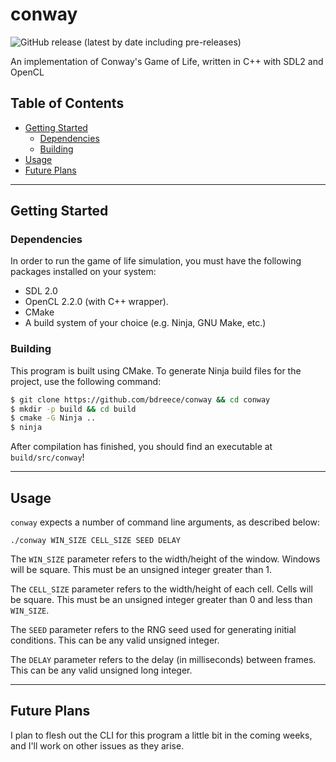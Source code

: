 # conway

![GitHub release (latest by date including pre-releases)](https://img.shields.io/github/v/release/bdreece/conway?include_prereleases)

An implementation of Conway's Game of Life, written in C++ with SDL2 and OpenCL

## Table of Contents

- [Getting Started](#getting-started)
  - [Dependencies](#dependencies)
  - [Building](#building)
- [Usage](#usage)
- [Future Plans](#future-plans)

---

## Getting Started

### Dependencies

In order to run the game of life simulation, you must have the following packages installed on your system:

- SDL 2.0
- OpenCL 2.2.0 (with C++ wrapper).
- CMake
- A build system of your choice (e.g. Ninja, GNU Make, etc.)

### Building

This program is built using CMake. To generate Ninja build files for the project, use the following command:

```bash
$ git clone https://github.com/bdreece/conway && cd conway
$ mkdir -p build && cd build
$ cmake -G Ninja ..
$ ninja
```

After compilation has finished, you should find an executable at `build/src/conway`!

---

## Usage

`conway` expects a number of command line arguments, as described below:

`./conway WIN_SIZE CELL_SIZE SEED DELAY`

The `WIN_SIZE` parameter refers to the width/height of the window. Windows will be square. This must be an unsigned integer greater than 1.

The `CELL_SIZE` parameter refers to the width/height of each cell. Cells will be square. This must be an unsigned integer greater than 0 and less than `WIN_SIZE`.

The `SEED` parameter refers to the RNG seed used for generating initial conditions. This can be any valid unsigned integer.

The `DELAY` parameter refers to the delay (in milliseconds) between frames. This can be any valid unsigned long integer.

---

## Future Plans

I plan to flesh out the CLI for this program a little bit in the coming weeks, and I'll work on other issues as they arise.
